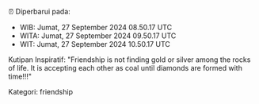 ⏰ Diperbarui pada:
- WIB: Jumat, 27 September 2024 08.50.17 UTC
- WITA: Jumat, 27 September 2024 09.50.17 UTC
- WIT: Jumat, 27 September 2024 10.50.17 UTC

Kutipan Inspiratif:
"Friendship is not finding gold or silver among the rocks of life. It is accepting each other as coal until diamonds are formed with time!!!"


Kategori: friendship

